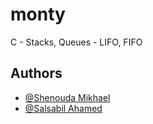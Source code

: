 # monty
C - Stacks, Queues - LIFO, FIFO

## Authors

- [@Shenouda Mikhael](https://github.com/shenoudaMikhael)
- [@Salsabil Ahamed](https://github.com/salsapil)